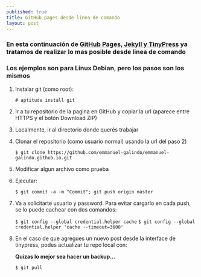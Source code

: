 ```yaml
---
published: true
title: GitHub pages desde linea de comando
layout: post
---
```

### En esta continuación de [GitHub Pages, Jekyll y TinyPress][1] ya tratamos de realizar lo mas posible desde linea de comando

### Los ejemplos son para Linux Debian, pero los pasos son los mismos ###


1. Instalar git (como root): 

    `# aptitude install git`

2. Ir a tu repositorio de la pagina en GitHub y copiar la url (aparece entre HTTPS y el botón Download ZIP)
3. Localmente, ir al directorio donde querés trabajar
4. Clonar el repositorio (como usuario normal) usando la url del paso 2) 

    `$ git clone https://github.com/emmanuel-galindo/emmanuel-galindo.github.io.git`

5. Modificar algun archivo como prueba
6. Ejecutar: 
    
    `$ git commit -a -m "Commit"; git push origin master`

7. Va a solicitarte usuario y password. Para evitar cargarlo en cada push, se lo puede cachear con dos comandos:

    `$ git config --global credential.helper cache`
    `$ git config --global credential.helper 'cache --timeout=3600'`


8. En el caso de que agregues un nuevo post desde la interface de tinypress, podes actualizar tu repo local con:

    **Quizas lo mejor sea hacer un backup...**

    `$ git pull`

[1]: http://emmanuel-galindo.github.io/2016/04/15/github-pages-jekyll-y-tinypress.html

